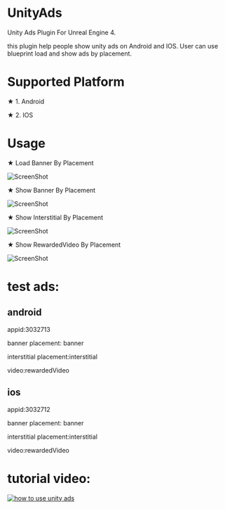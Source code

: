 # UnityAds
Unity Ads Plugin For Unreal Engine 4.

this plugin help people show unity ads on Android and IOS. User can use blueprint load and show ads by placement.


# Supported Platform

★ 1. Android

★ 2. IOS


# Usage
★ Load Banner By Placement

   ![ScreenShot](unity/loadbanner.PNG)
   
★ Show Banner By Placement

   ![ScreenShot](unity/showbanner.PNG)
   
★ Show Interstitial By Placement

   ![ScreenShot](unity/showInterstitial.PNG)
   
★ Show RewardedVideo By Placement

   ![ScreenShot](unity/showRewardedVideo.PNG)
   
# test ads:

##  android

appid:3032713

banner placement: banner

interstitial placement:interstitial

video:rewardedVideo


## ios
appid:3032712

banner placement: banner

interstitial placement:interstitial

video:rewardedVideo
    
   
# tutorial video:
[![how to use unity ads](https://i9.ytimg.com/vi/gV6cOLWLFLE/mq2.jpg?sqp=CLCTqPYF&rs=AOn4CLBqEmgJSG0j3bo36NLFZ5mqTh7Z5g)](https://youtu.be/gV6cOLWLFLE)

   
